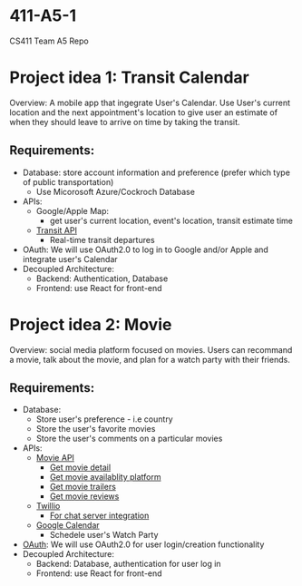 # 411-A5-1
CS411 Team A5 Repo


# Project idea 1: Transit Calendar
Overview: A mobile app that ingegrate User's Calendar. Use User's current location and the next appointment's location to give user an estimate of when they should leave to arrive on time by taking the transit.

## Requirements:
- Database: store account information and preference (prefer which type of public transportation)
    - Use Micorosoft Azure/Cockroch Database
- APIs:
    - Google/Apple Map:
        - get user's current location, event's location, transit estimate time
    - [Transit API](https://transitapp.com/apis)
        - Real-time transit departures
- OAuth: We will use OAuth2.0 to log in to Google and/or Apple and integrate user's Calendar
- Decoupled Architecture: 
    - Backend: Authentication, Database
    - Frontend: use React for front-end

# Project idea 2: Movie 
Overview: social media platform focused on movies. Users can recommand a movie, talk about the movie, and plan for a watch party with their friends.

## Requirements:
- Database:
    - Store user's preference - i.e country
    - Store the user's favorite movies
    - Store the user's comments on a particular movies
- APIs:
    - [Movie API](https://developers.themoviedb.org/3/getting-started/introduction)
        - [Get movie detail](https://developers.themoviedb.org/3/movies/get-movie-details)
        - [Get movie availablity platform](https://developers.themoviedb.org/3/movies/get-movie-watch-providers)
        - [Get movie trailers](https://developers.themoviedb.org/3/movies/get-movie-videos)
        - [Get movie reviews](https://developers.themoviedb.org/3/reviews/get-review-details)
    - [Twillio](twillio.com)
        - [For chat server integration](https://www.twilio.com/blog/best-chat-api-messaging-sdk-platforms)
    - [Google Calendar](https://www.google.com/search?client=safari&rls=en&q=google+calendar+api&ie=UTF-8&oe=UTF-8)
        - Schedele user's Watch Party
- [OAuth](https://oauth.net/2/): We will use OAuth2.0 for user login/creation functionality
- Decoupled Architecture: 
    - Backend: Database, authentication for user log in
    - Frontend: use React for front-end